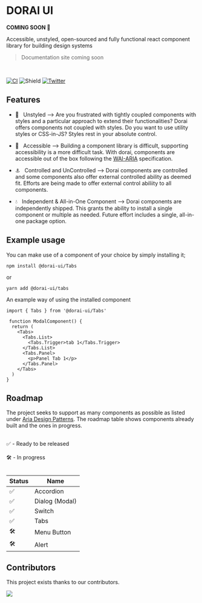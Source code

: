 # DORAI UI

**COMING SOON 🤩**

Accessible, unstyled, open-sourced and fully functional react component library for building design systems

> Documentation site coming soon

<br />

[![CI](https://github.com/watife/dorai-ui/actions/workflows/quality.yml/badge.svg)](https://github.com/watife/dorai-ui/actions/workflows/quality.yml) ![Shield](https://img.shields.io/badge/contributions-welcome-brightgreen) [![Twitter](https://img.shields.io/twitter/follow/:wati_fe.svg?style=social&label=@wati_fe)](https://twitter.com/wati_fe)

## Features

- 🎨 &nbsp; Unstyled --> Are you frustrated with tightly coupled components with styles and a particular approach to extend their functionalities? Dorai offers components not coupled with styles. Do you want to use utility styles or CSS-in-JS? Styles rest in your absolute control.

* 🚀 &nbsp; Accessible --> Building a component library is difficult, supporting accessibility is a more difficult task. With dorai, components are accessible out of the box following the [WAI-ARIA](https://www.w3.org/TR/wai-aria-practices-1.2/#aria_ex) specification.

* ⚓️ &nbsp; Controlled and UnControlled --> Dorai components are controlled and some components also offer external controlled ability as deemed fit. Efforts are being made to offer external control abiliity to all components.

* 💧 &nbsp; Independent & All-in-One Component --> Dorai components are independently shipped. This grants the ability to install a single component or multiple as needed. Future effort includes a single, all-in-one package option.

## Example usage

You can make use of a component of your choice by simply installing it;

```
npm install @dorai-ui/Tabs

```

or

```
yarn add @dorai-ui/tabs

```

An example way of using the installed component

```
import { Tabs } from '@dorai-ui/Tabs'

 function ModalComponent() {
  return (
    <Tabs>
      <Tabs.List>
        <Tabs.Trigger>tab 1</Tabs.Trigger>
      </Tabs.List>
      <Tabs.Panel>
        <p>Panel Tab 1</p>
      </Tabs.Panel>
    </Tabs>
  )
}
```

## Roadmap

The project seeks to support as many components as possible as listed under [Aria Design Patterns](https://www.w3.org/TR/wai-aria-practices-1.2). The roadmap table shows components already built and the ones in progress.

<br />
✅ - Ready to be released<br/>
<br />
🛠 - In progress<br/>
<br />

| Status | Name           |
| ------ | -------------- |
| ✅     | Accordion      |
| ✅     | Dialog (Modal) |
| ✅     | Switch         |
| ✅     | Tabs           |
| 🛠      | Menu Button    |
| 🛠      | Alert          |

## Contributors

This project exists thanks to our contributors.

<a href="https://github.com/watife/dorai-ui/graphs/contributors">
  <img src="https://contrib.rocks/image?repo=watife/dorai-ui" />
</a>

